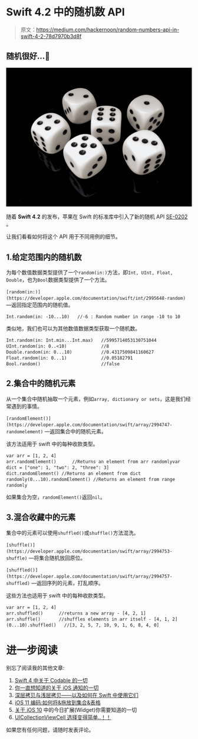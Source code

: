 # Swift 4.2 中的随机数 API

> 原文：<https://medium.com/hackernoon/random-numbers-api-in-swift-4-2-78d7970b3d8f>

## 随机很好…🎳

![](img/454f9d56b3a91e4f9dcc9a1909d0f6a6.png)

随着 **Swift 4.2** 的发布，苹果在 Swift 的标准库中引入了新的随机 API [SE-0202](https://github.com/apple/swift-evolution/blob/master/proposals/0202-random-unification.md) 。

让我们看看如何将这个 API 用于不同用例的细节。

## 1.给定范围内的随机数

为每个数值数据类型提供了一个`random(in:)`方法，即`Int, UInt, Float, Double`，也为`Bool`数据类型提供了一个方法。

`[random(in:)](https://developer.apple.com/documentation/swift/int/2995648-random)` —返回指定范围内的随机值。

```
Int.random(in: -10...10)   //-6 : Random number in range -10 to 10
```

类似地，我们也可以为其他数值数据类型获取一个随机数。

```
Int.random(in: Int.min...Int.max)   //5995714053130751044
UInt.random(in: 0..<10)             //8
Double.random(in: 0...10)           //0.4317509841160627
Float.random(in: 0...1)             //0.05182791
Bool.random()                       //false 
```

## 2.集合中的随机元素

从一个集合中随机抽取一个元素，例如`array, dictionary or sets`，这是我们经常遇到的事情。

`[randomElement()](https://developer.apple.com/documentation/swift/array/2994747-randomelement)` [](https://developer.apple.com/documentation/swift/array/2994747-randomelement)—返回集合中的随机元素。

该方法适用于 swift 中的每种收款类型。

```
var arr = [1, 2, 4]
arr.randomElement()      //Returns an element from arr randomlyvar dict = ["one": 1, "two": 2, "three": 3]
dict.randomElement() //Returns an element from dict randomly(0...10).randomElement() //Returns an element from range randomly
```

如果集合为空，`randomElement()`返回`nil`。

## 3.混合收藏中的元素

集合中的元素可以使用`shuffled()`或`shuffle()`方法混洗。

`[shuffle()](https://developer.apple.com/documentation/swift/array/2994753-shuffle)` —将集合随机放回原位。

`[shuffled()](https://developer.apple.com/documentation/swift/array/2994757-shuffled)` —返回序列的元素，打乱顺序。

这些方法也适用于 swift 中的每种收款类型。

```
var arr = [1, 2, 4]
arr.shuffled()      //returns a new array - [4, 2, 1]
arr.shuffle()       //shuffles elements in arr itself - [4, 1, 2](0...10).shuffled()   //[3, 2, 5, 7, 10, 9, 1, 6, 8, 4, 0]
```

# 进一步阅读

别忘了阅读我的其他文章:

1.  [Swift 4 中关于 Codable 的一切](https://hackernoon.com/everything-about-codable-in-swift-4-97d0e18a2999)
2.  [你一直想知道的关于 iOS 通知的一切](https://medium.freecodecamp.org/ios-10-notifications-inshorts-all-in-one-ad727e03983a)
3.  [深层拷贝与浅层拷贝——以及如何在 Swift 中使用它们](https://medium.freecodecamp.org/deep-copy-vs-shallow-copy-and-how-you-can-use-them-in-swift-c623833f5ad3)
4.  [iOS 11 编码:如何将&拖放到集合&表格](https://hackernoon.com/drag-it-drop-it-in-collection-table-ios-11-6bd28795b313)
5.  [关于 iOS 10](https://hackernoon.com/app-extensions-and-today-extensions-widget-in-ios-10-e2d9fd9957a8) 中的今日扩展(Widget)你需要知道的一切
6.  [UICollectionViewCell 选择变得简单..！！](https://hackernoon.com/uicollectionviewcell-selection-made-easy-41dae148379d)

如果您有任何问题，请随时发表评论。